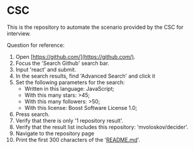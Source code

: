 # CSC

This is the repository to automate the scenario provided by the CSC for interview.

Question for reference:
1. Open [https://github.com/](https://github.com/).
2. Focus the 'Search Github' search bar.
3. Input 'react' and submit.
4. In the search results, find 'Advanced Search' and click it
5. Set the following parameters for the search:
   - Written in this language: JavaScript;
   - With this many stars: >45;
   - With this many followers: >50;
   - With this license: Boost Software License 1.0;
6. Press search.
7. Verify that there is only '1 repository result'.
8. Verify that the result list includes this repository: 'mvoloskov/decider'.
9. Navigate to the repository page
10. Print the first 300 characters of the '[README.md](http://readme.md/)'.
